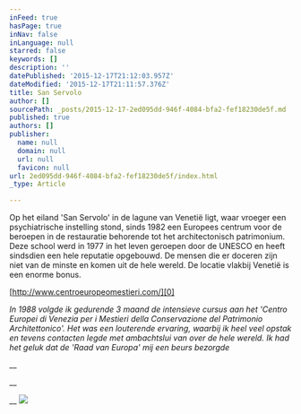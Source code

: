 ```yaml
---
inFeed: true
hasPage: true
inNav: false
inLanguage: null
starred: false
keywords: []
description: ''
datePublished: '2015-12-17T21:12:03.957Z'
dateModified: '2015-12-17T21:11:57.376Z'
title: San Servolo
author: []
sourcePath: _posts/2015-12-17-2ed095dd-946f-4084-bfa2-fef18230de5f.md
published: true
authors: []
publisher:
  name: null
  domain: null
  url: null
  favicon: null
url: 2ed095dd-946f-4084-bfa2-fef18230de5f/index.html
_type: Article

---
```

Op het eiland 'San Servolo' in de lagune van Venetië ligt, waar vroeger een psychiatrische instelling stond, sinds 1982 een Europees centrum voor de beroepen in de restauratie behorende tot het architectonisch patrimonium. Deze school werd in 1977 in het leven geroepen door de UNESCO en heeft sindsdien een hele reputatie opgebouwd. De mensen die er doceren zijn niet van de minste en komen uit de hele wereld.
De locatie vlakbij Venetië is een enorme bonus. 

[http://www.centroeuropeomestieri.com/][0]

_In 1988 volgde ik gedurende 3 maand de intensieve cursus aan het 'Centro Europei di Venezia per i Mestieri della Conservazione del Patrimonio Architettonico'. Het was een louterende ervaring, waarbij ik heel veel opstak en tevens contacten legde met ambachtslui van over de hele wereld. Ik had het geluk dat de 'Raad van Europa' mij een beurs bezorgde_

__

__

__
![](https://the-grid-user-content.s3-us-west-2.amazonaws.com/e6d47d35-ddfb-4c64-824d-44baf38cc740.jpg)

[0]: %20http:/www.centroeuropeomestieri.com/